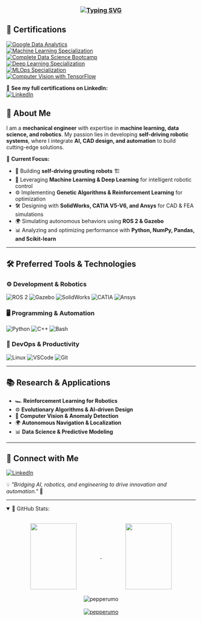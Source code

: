 <!-- Centered animated greeting -->
<h3 align="center">
  <a href="https://git.io/typing-svg">
    <img src="https://readme-typing-svg.herokuapp.com?font=Fira+Code&size=24&pause=1500&center=true&vCenter=true&random=false&width=550&lines=Hello+%26+Welcome!+👋;My+name+is+Giuseppe+Rumore" alt="Typing SVG" />
  </a>
</h3>

## 📜 Certifications

[![Google Data Analytics](https://img.shields.io/badge/Google%20Data%20Analytics-0056D2?style=flat-square&logo=Coursera&logoColor=white)](https://www.coursera.org/account/accomplishments/verify/H7XUQXGI3O5M)  
[![Machine Learning Specialization](https://img.shields.io/badge/Machine%20Learning%20Specialization-0056D2?style=flat-square&logo=Coursera&logoColor=white)](https://www.coursera.org/account/accomplishments/specialization/RZS3DFHHQVDC)  
[![Complete Data Science Bootcamp](https://img.shields.io/badge/Data%20Science%20Bootcamp-A435F0?style=flat-square&logo=Udemy&logoColor=white)](https://www.udemy.com/certificate/UC-b2344127-ae60-4358-9c42-8a33d449ea45/)  
[![Deep Learning Specialization](https://img.shields.io/badge/Deep%20Learning%20Specialization-0056D2?style=flat-square&logo=Coursera&logoColor=white)](https://www.coursera.org/account/accomplishments/specialization/S5X2ISJLHPYU)  
[![MLOps Specialization](https://img.shields.io/badge/MLOps%20Specialization-0056D2?style=flat-square&logo=Coursera&logoColor=white)](https://www.coursera.org/account/accomplishments/specialization/ZC2SLKO3FBZ0)  
[![Computer Vision with TensorFlow](https://img.shields.io/badge/Computer%20Vision%20with%20TensorFlow-0056D2?style=flat-square&logo=Coursera&logoColor=white)](https://www.coursera.org/account/accomplishments/verify/BBC8GIDMRWBB)  

🔗 **See my full certifications on LinkedIn:**  
[![LinkedIn](https://img.shields.io/badge/LinkedIn-0A66C2?style=flat-square&logo=linkedin&logoColor=white)](https://www.linkedin.com/in/giuseppe-rumore-b2599961/details/certifications/)


## 🚀 About Me

I am a **mechanical engineer** with expertise in **machine learning, data science, and robotics**. My passion lies in developing **self-driving robotic systems**, where I integrate **AI, CAD design, and automation** to build cutting-edge solutions.

🔹 **Current Focus:**
- 🤖 Building **self-driving grouting robots** 🏗️  
- 🧠 Leveraging **Machine Learning & Deep Learning** for intelligent robotic control  
- ⚙️ Implementing **Genetic Algorithms & Reinforcement Learning** for optimization  
- 🛠️ Designing with **SolidWorks, CATIA V5-V6, and Ansys** for CAD & FEA simulations  
- 🌍 Simulating autonomous behaviors using **ROS 2 & Gazebo**  
- 📊 Analyzing and optimizing performance with **Python, NumPy, Pandas, and Scikit-learn**  

---

## 🛠️ Preferred Tools & Technologies

### ⚙️ Development & Robotics
![ROS 2](https://img.shields.io/badge/ROS_2-22314E?style=flat-square&logo=ros&logoColor=white)
![Gazebo](https://img.shields.io/badge/Gazebo-5C2D91?style=flat-square&logo=gazebo&logoColor=white)
![SolidWorks](https://img.shields.io/badge/SolidWorks-FF0000?style=flat-square&logo=solidworks&logoColor=white)
![CATIA](https://img.shields.io/badge/CATIA-00589C?style=flat-square&logo=dassault-systèmes&logoColor=white)
![Ansys](https://img.shields.io/badge/ANSYS-FFA500?style=flat-square&logo=ansys&logoColor=black)

### 🖥️ Programming & Automation
![Python](https://img.shields.io/badge/Python-3776AB?style=flat-square&logo=python&logoColor=white)
![C++](https://img.shields.io/badge/C++-00599C?style=flat-square&logo=c%2B%2B&logoColor=white)
![Bash](https://img.shields.io/badge/Bash-121011?style=flat-square&logo=gnu-bash&logoColor=white)

### 🔧 DevOps & Productivity
![Linux](https://img.shields.io/badge/Linux-FCC624?style=flat-square&logo=linux&logoColor=black)
![VSCode](https://img.shields.io/badge/VS_Code-007ACC?style=flat-square&logo=visual-studio-code&logoColor=white)
![Git](https://img.shields.io/badge/Git-F05032?style=flat-square&logo=git&logoColor=white)

---

## 📚 Research & Applications

- 🏎️ **Reinforcement Learning for Robotics**  
- ⚙️ **Evolutionary Algorithms & AI-driven Design**  
- 🔬 **Computer Vision & Anomaly Detection**  
- 🌍 **Autonomous Navigation & Localization**  
- 📊 **Data Science & Predictive Modeling**  

---

## 🔗 Connect with Me

[![LinkedIn](https://img.shields.io/badge/LinkedIn-0A66C2?style=flat-square&logo=linkedin&logoColor=white)](https://www.linkedin.com/in/giuseppe-rumore-b2599961)

💡 *"Bridging AI, robotics, and engineering to drive innovation and automation."* 🚀

---

<details open="">
    <summary>📔 GitHub Stats:</summary>
    <br>
    <p align="center">
        <a href="https://github.com/pepperumo">
            <img align="center" height="175px" src="https://github-readme-stats.vercel.app/api?username=pepperumo&show_icons=true&count_private=true&theme=radical&border_color=7F3FBF&bg_color=0D1117&title_color=FF6EC7&icon_color=FFDD86" height="192px" width="49.5%"/>
        </a>
        <a href="https://github.com/pepperumo">
            <img align="center" height="175px" src="https://github-readme-stats.vercel.app/api/top-langs/?username=pepperumo&count_private=true&layout=compact&theme=radical&title_color=FF6EC7&text_color=FFDD86&hide=jupyter%20notebook,html" height="192px" width="49.5%"/>
        </a>
        <br><br>
        <img align="center" src="https://github-readme-streak-stats.herokuapp.com/?user=pepperumo&theme=radical&border=7F3FBF&background=0D1117" alt="pepperumo"/>
        <br><br>
        <a href="https://github.com/pepperumo">
            <img src="https://github-profile-summary-cards.vercel.app/api/cards/profile-details?username=pepperumo&theme=radical" alt="pepperumo"/>
        </a>
    </p>
</details>


